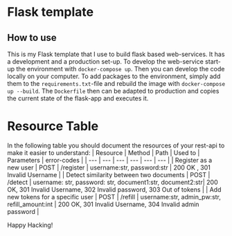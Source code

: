 # Flask template

## How to use
This is my Flask template that I use to build flask based web-services. It has a development and a production set-up. To develop the web-service start-up the environment with `docker-compose up`. Then you can develop the code locally on your computer. To add packages to the environment, simply add them to the `requirements.txt`-file and rebuild the image with `docker-compose up --build`. The `Dockerfile` then can be adapted to production and copies the current state of the flask-app and executes it. 

# Resource Table
In the following table you should document the resources of your rest-api to make it easier to understand:
| Resource | Method | Path | Used to | Parameters | error-codes |
| --- | --- | --- | --- | --- | --- |
| Register as a new user | POST  | /register | username:str, password:str | 200 OK , 301 Invalid Username | 
| Detect similarity between two documents | POST | /detect | username: str, password: str, document1:str, document2:str| 200 OK, 301 Invalid Username, 302 Invalid password, 303 Out of tokens |
| Add new tokens for a specific user | POST | /refill | username:str, admin\_pw:str, refill\_amount:int | 200 OK, 301 Invalid Username, 304 Invalid admin password |

Happy Hacking!
